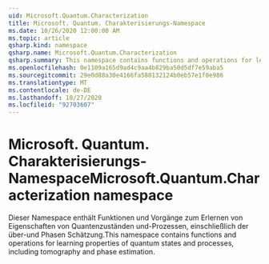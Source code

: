 ```yaml
---
uid: Microsoft.Quantum.Characterization
title: Microsoft. Quantum. Charakterisierungs-Namespace
ms.date: 10/26/2020 12:00:00 AM
ms.topic: article
qsharp.kind: namespace
qsharp.name: Microsoft.Quantum.Characterization
qsharp.summary: This namespace contains functions and operations for learning properties of quantum states and processes, including tomography and phase estimation.
ms.openlocfilehash: 0e1109a165d9ad4c9aa4b829ba50d5df7e59aba5
ms.sourcegitcommit: 29e0d88a30e4166fa580132124b0eb57e1f0e986
ms.translationtype: MT
ms.contentlocale: de-DE
ms.lasthandoff: 10/27/2020
ms.locfileid: "92703607"
---
```

# <a name="microsoftquantumcharacterization-namespace"></a><span data-ttu-id="37de1-102">Microsoft. Quantum. Charakterisierungs-Namespace</span><span class="sxs-lookup"><span data-stu-id="37de1-102">Microsoft.Quantum.Characterization namespace</span></span>

<span data-ttu-id="37de1-103">Dieser Namespace enthält Funktionen und Vorgänge zum Erlernen von Eigenschaften von Quantenzuständen und-Prozessen, einschließlich der über-und Phasen Schätzung.</span><span class="sxs-lookup"><span data-stu-id="37de1-103">This namespace contains functions and operations for learning properties of quantum states and processes, including tomography and phase estimation.</span></span>

